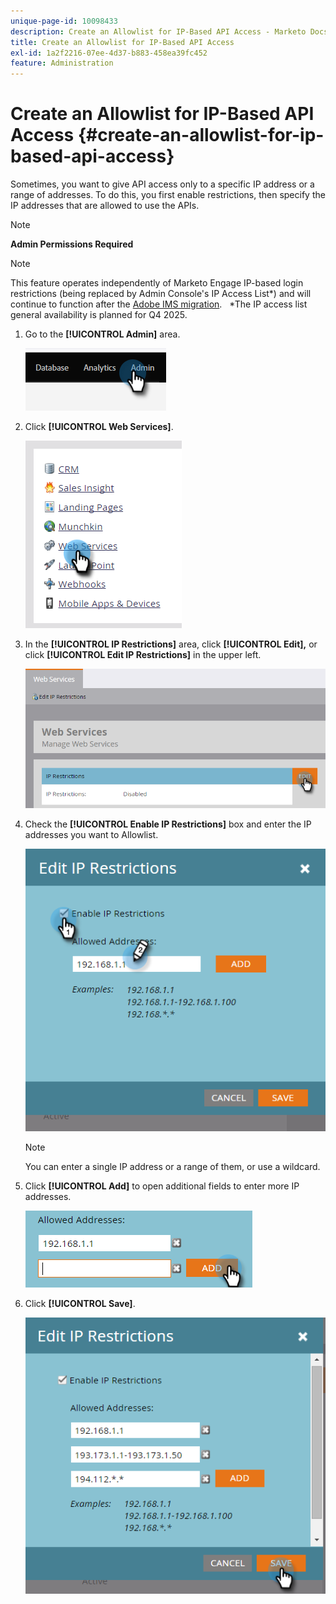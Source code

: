 ```yaml
---
unique-page-id: 10098433
description: Create an Allowlist for IP-Based API Access - Marketo Docs - Product Documentation
title: Create an Allowlist for IP-Based API Access
exl-id: 1a2f2216-07ee-4d37-b883-458ea39fc452
feature: Administration
---
```

# Create an Allowlist for IP-Based API Access {#create-an-allowlist-for-ip-based-api-access}

Sometimes, you want to give API access only to a specific IP address or a range of addresses. To do this, you first enable restrictions, then specify the IP addresses that are allowed to use the APIs.

>[!NOTE]
>
>**Admin Permissions Required**

>[!NOTE]
>
>This feature operates independently of Marketo Engage IP-based login restrictions (being replaced by Admin Console's IP Access List*) and will continue to function after the [Adobe IMS migration](/help/marketo/product-docs/administration/marketo-with-adobe-identity/adobe-identity-management-overview.md).
>&nbsp;
>&#42;The IP access list general availability is planned for Q4 2025.

1. Go to the **[!UICONTROL Admin]** area.

   ![](assets/create-an-allowlist-for-ip-based-api-access-1.png)

1. Click **[!UICONTROL Web Services]**.

   ![](assets/create-an-allowlist-for-ip-based-api-access-2.png)

1. In the **[!UICONTROL IP Restrictions]** area, click **[!UICONTROL Edit],** or click **[!UICONTROL Edit IP Restrictions]** in the upper left.

   ![](assets/create-an-allowlist-for-ip-based-api-access-3.png)

1. Check the **[!UICONTROL Enable IP Restrictions]** box and enter the IP addresses you want to Allowlist.

   ![](assets/create-an-allowlist-for-ip-based-api-access-4.png)

   >[!NOTE]
   >
   >You can enter a single IP address or a range of them, or use a wildcard.

1. Click **[!UICONTROL Add]** to open additional fields to enter more IP addresses.

   ![](assets/create-an-allowlist-for-ip-based-api-access-5.png)

1. Click **[!UICONTROL Save]**.

   ![](assets/create-an-allowlist-for-ip-based-api-access-6.png)
